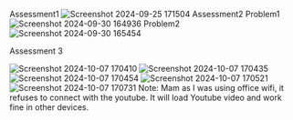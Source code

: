 Assessment1
![Screenshot 2024-09-25 171504](https://github.com/user-attachments/assets/82fc32dd-6619-4228-8d7e-bb90387fec4e)
Assessment2
Problem1
![Screenshot 2024-09-30 164936](https://github.com/user-attachments/assets/e16947df-3d61-4a9f-81ef-2af096e4da2f)
Problem2
![Screenshot 2024-09-30 165454](https://github.com/user-attachments/assets/b4480328-6fda-497d-88c0-53f601d4f58a)

Assessment 3

![Screenshot 2024-10-07 170410](https://github.com/user-attachments/assets/65a1f90f-f8a9-4fee-9671-a19dcf0047f3)
![Screenshot 2024-10-07 170435](https://github.com/user-attachments/assets/0cf06000-3dda-4c03-b922-05445dc55d7e)
![Screenshot 2024-10-07 170454](https://github.com/user-attachments/assets/e6bc24c9-2a09-43c0-a1cf-bdba8eaac146)
![Screenshot 2024-10-07 170521](https://github.com/user-attachments/assets/19868ebc-e086-4ee8-ad82-1cf5aab8191b)
![Screenshot 2024-10-07 170731](https://github.com/user-attachments/assets/804f7ce5-8f22-4a9c-9725-c2051227b988)
Note:
Mam as I was using office wifi, it refuses to connect with the youtube. It will load Youtube video and work fine in other devices.
